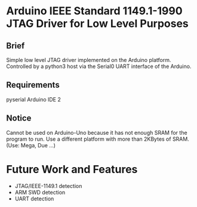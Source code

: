 # Arduino IEEE Standard 1149.1-1990 JTAG Driver for Low Level Purposes

## Brief
Simple low level JTAG driver implemented on the Arduino platform.
Controlled by a python3 host via the Serial0 UART interface of the Arduino.

## Requirements
pyserial
Arduino IDE 2

## Notice
Cannot be used on Arduino-Uno because it has not enough SRAM for the program to run.
Use a different platform with more than 2KBytes of SRAM. (Use: Mega, Due ...)

# Future Work and Features
* JTAG/IEEE-1149.1 detection
* ARM SWD detection
* UART detection

